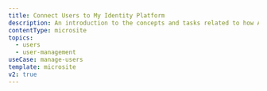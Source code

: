 ```yaml
---
title: Connect Users to My Identity Platform
description: An introduction to the concepts and tasks related to how Auth0 helps you connect users to your identity platform. 
contentType: microsite
topics:
  - users
  - user-management
useCase: manage-users
template: microsite
v2: true
---
```


